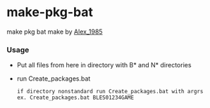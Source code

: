 # make-pkg-bat
make pkg bat make by [Alex_1985](http://www.pspx.ru/forum/member.php?u=458658) 

### Usage 
* Put all files from here in directory with B* and N* directories
* run Create_packages.bat

	``` 
	if directory nonstandard run Create_packages.bat with argrs
	ex. Create_packages.bat BLES01234GAME
	```
	
